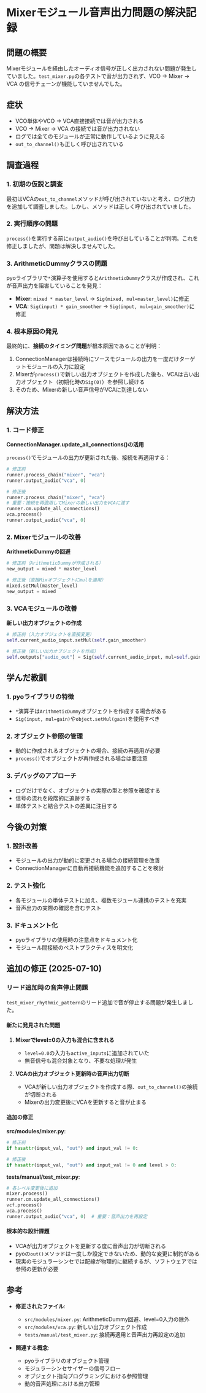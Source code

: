 # Mixerモジュール音声出力問題の解決記録

## 問題の概要

Mixerモジュールを経由したオーディオ信号が正しく出力されない問題が発生していました。`test_mixer.py`の各テストで音が出力されず、VCO → Mixer → VCA の信号チェーンが機能していませんでした。

## 症状

- VCO単体やVCO → VCA直接接続では音が出力される
- VCO → Mixer → VCA の接続では音が出力されない
- ログでは全てのモジュールが正常に動作しているように見える
- `out_to_channel()`も正しく呼び出されている

## 調査過程

### 1. 初期の仮説と調査

最初はVCAの`out_to_channel`メソッドが呼び出されていないと考え、ログ出力を追加して調査しました。しかし、メソッドは正しく呼び出されていました。

### 2. 実行順序の問題

`process()`を実行する前に`output_audio()`を呼び出していることが判明。これを修正しましたが、問題は解決しませんでした。

### 3. ArithmeticDummyクラスの問題

pyoライブラリで`*`演算子を使用すると`ArithmeticDummy`クラスが作成され、これが音声出力を阻害していることを発見：

- **Mixer**: `mixed * master_level` → `Sig(mixed, mul=master_level)`に修正
- **VCA**: `Sig(input) * gain_smoother` → `Sig(input, mul=gain_smoother)`に修正

### 4. 根本原因の発見

最終的に、**接続のタイミング問題**が根本原因であることが判明：

1. ConnectionManagerは接続時にソースモジュールの出力を一度だけターゲットモジュールの入力に設定
2. Mixerが`process()`で新しい出力オブジェクトを作成した後も、VCAは古い出力オブジェクト（初期化時の`Sig(0)`）を参照し続ける
3. そのため、Mixerの新しい音声信号がVCAに到達しない

## 解決方法

### 1. コード修正

**ConnectionManager.update_all_connections()の活用**

`process()`でモジュールの出力が更新された後、接続を再適用する：

```python
# 修正前
runner.process_chain("mixer", "vca")
runner.output_audio("vca", 0)

# 修正後
runner.process_chain("mixer", "vca")
# 重要：接続を再適用してMixerの新しい出力をVCAに渡す
runner.cm.update_all_connections()
vca.process()
runner.output_audio("vca", 0)
```

### 2. Mixerモジュールの改善

**ArithmeticDummyの回避**

```python
# 修正前（ArithmeticDummyが作成される）
new_output = mixed * master_level

# 修正後（直接Mixオブジェクトにmulを適用）
mixed.setMul(master_level)
new_output = mixed
```

### 3. VCAモジュールの改善

**新しい出力オブジェクトの作成**

```python
# 修正前（入力オブジェクトを直接変更）
self.current_audio_input.setMul(self.gain_smoother)

# 修正後（新しい出力オブジェクトを作成）
self.outputs["audio_out"] = Sig(self.current_audio_input, mul=self.gain_smoother)
```

## 学んだ教訓

### 1. pyoライブラリの特徴

- `*`演算子は`ArithmeticDummy`オブジェクトを作成する場合がある
- `Sig(input, mul=gain)`や`object.setMul(gain)`を使用すべき

### 2. オブジェクト参照の管理

- 動的に作成されるオブジェクトの場合、接続の再適用が必要
- `process()`でオブジェクトが再作成される場合は要注意

### 3. デバッグのアプローチ

- ログだけでなく、オブジェクトの実際の型と参照を確認する
- 信号の流れを段階的に追跡する
- 単体テストと結合テストの差異に注目する

## 今後の対策

### 1. 設計改善

- モジュールの出力が動的に変更される場合の接続管理を改善
- ConnectionManagerに自動再接続機能を追加することを検討

### 2. テスト強化

- 各モジュールの単体テストに加え、複数モジュール連携のテストを充実
- 音声出力の実際の確認を含むテスト

### 3. ドキュメント化

- pyoライブラリの使用時の注意点をドキュメント化
- モジュール間接続のベストプラクティスを明文化

## 追加の修正 (2025-07-10)

### リード追加時の音声停止問題

`test_mixer_rhythmic_pattern`のリード追加で音が停止する問題が発生しました。

#### 新たに発見された問題

1. **Mixerでlevel=0の入力も混合に含まれる**
   - `level=0.0`の入力も`active_inputs`に追加されていた
   - 無音信号も混合対象となり、不要な処理が発生

2. **VCAの出力オブジェクト更新時の音声出力切断**
   - VCAが新しい出力オブジェクトを作成する際、`out_to_channel()`の接続が切断される
   - Mixerの出力変更後にVCAを更新すると音が止まる

#### 追加の修正

**src/modules/mixer.py**:
```python
# 修正前
if hasattr(input_val, "out") and input_val != 0:

# 修正後
if hasattr(input_val, "out") and input_val != 0 and level > 0:
```

**tests/manual/test_mixer.py**:
```python
# 各レベル変更後に追加
mixer.process()
runner.cm.update_all_connections()
vcf.process()
vca.process()
runner.output_audio("vca", 0)  # 重要：音声出力を再設定
```

#### 根本的な設計課題

- VCAが出力オブジェクトを更新する度に音声出力が切断される
- pyoの`out()`メソッドは一度しか設定できないため、動的な変更に制約がある
- 現実のモジュラーシンセでは配線が物理的に継続するが、ソフトウェアでは参照の更新が必要

## 参考

- **修正されたファイル**:
  - `src/modules/mixer.py`: ArithmeticDummy回避、level=0入力の除外
  - `src/modules/vca.py`: 新しい出力オブジェクト作成
  - `tests/manual/test_mixer.py`: 接続再適用と音声出力再設定の追加

- **関連する概念**:
  - pyoライブラリのオブジェクト管理
  - モジュラーシンセサイザーの信号フロー
  - オブジェクト指向プログラミングにおける参照管理
  - 動的音声処理における出力管理